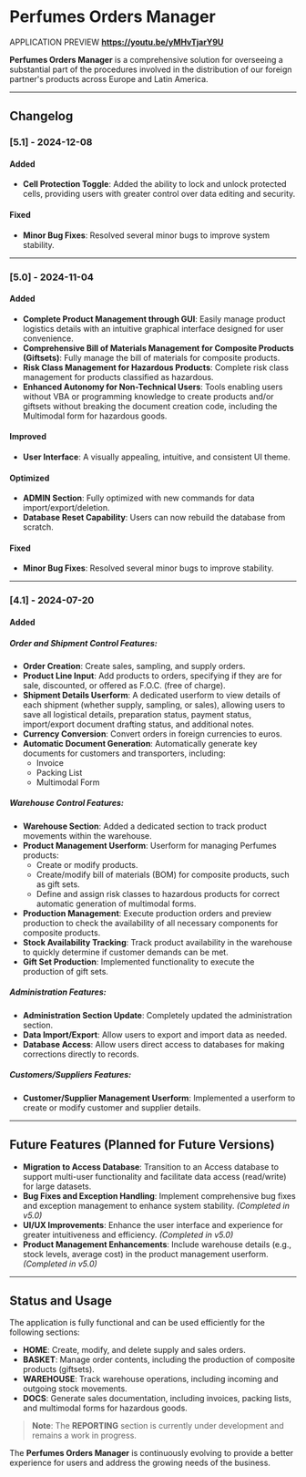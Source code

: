 # Perfumes Orders Manager

APPLICATION PREVIEW **https://youtu.be/yMHvTjarY9U**

**Perfumes Orders Manager** is a comprehensive solution for overseeing a substantial part of the procedures involved in the distribution of our foreign partner's products across Europe and Latin America.

---

## Changelog

### [5.1] - 2024-12-08
#### Added
- **Cell Protection Toggle**: Added the ability to lock and unlock protected cells, providing users with greater control over data editing and security.

#### Fixed
- **Minor Bug Fixes**: Resolved several minor bugs to improve system stability.

---

### [5.0] - 2024-11-04
#### Added
- **Complete Product Management through GUI**: Easily manage product logistics details with an intuitive graphical interface designed for user convenience.
- **Comprehensive Bill of Materials Management for Composite Products (Giftsets)**: Fully manage the bill of materials for composite products.
- **Risk Class Management for Hazardous Products**: Complete risk class management for products classified as hazardous.
- **Enhanced Autonomy for Non-Technical Users**: Tools enabling users without VBA or programming knowledge to create products and/or giftsets without breaking the document creation code, including the Multimodal form for hazardous goods.

#### Improved
- **User Interface**: A visually appealing, intuitive, and consistent UI theme.

#### Optimized
- **ADMIN Section**: Fully optimized with new commands for data import/export/deletion.
- **Database Reset Capability**: Users can now rebuild the database from scratch.

#### Fixed
- **Minor Bug Fixes**: Resolved several minor bugs to improve stability.

---

### [4.1] - 2024-07-20
#### Added
##### Order and Shipment Control Features:
- **Order Creation**: Create sales, sampling, and supply orders.
- **Product Line Input**: Add products to orders, specifying if they are for sale, discounted, or offered as F.O.C. (free of charge).
- **Shipment Details Userform**: A dedicated userform to view details of each shipment (whether supply, sampling, or sales), allowing users to save all logistical details, preparation status, payment status, import/export document drafting status, and additional notes.
- **Currency Conversion**: Convert orders in foreign currencies to euros.
- **Automatic Document Generation**: Automatically generate key documents for customers and transporters, including:
  - Invoice
  - Packing List
  - Multimodal Form

##### Warehouse Control Features:
- **Warehouse Section**: Added a dedicated section to track product movements within the warehouse.
- **Product Management Userform**: Userform for managing Perfumes products:
  - Create or modify products.
  - Create/modify bill of materials (BOM) for composite products, such as gift sets.
  - Define and assign risk classes to hazardous products for correct automatic generation of multimodal forms.
- **Production Management**: Execute production orders and preview production to check the availability of all necessary components for composite products.
- **Stock Availability Tracking**: Track product availability in the warehouse to quickly determine if customer demands can be met.
- **Gift Set Production**: Implemented functionality to execute the production of gift sets.

##### Administration Features:
- **Administration Section Update**: Completely updated the administration section.
- **Data Import/Export**: Allow users to export and import data as needed.
- **Database Access**: Allow users direct access to databases for making corrections directly to records.

##### Customers/Suppliers Features:
- **Customer/Supplier Management Userform**: Implemented a userform to create or modify customer and supplier details.

---

## Future Features (Planned for Future Versions)
- **Migration to Access Database**: Transition to an Access database to support multi-user functionality and facilitate data access (read/write) for large datasets.
- **Bug Fixes and Exception Handling**: Implement comprehensive bug fixes and exception management to enhance system stability. *(Completed in v5.0)*
- **UI/UX Improvements**: Enhance the user interface and experience for greater intuitiveness and efficiency. *(Completed in v5.0)*
- **Product Management Enhancements**: Include warehouse details (e.g., stock levels, average cost) in the product management userform. *(Completed in v5.0)*

---

## Status and Usage

The application is fully functional and can be used efficiently for the following sections:

- **HOME**: Create, modify, and delete supply and sales orders.
- **BASKET**: Manage order contents, including the production of composite products (giftsets).
- **WAREHOUSE**: Track warehouse operations, including incoming and outgoing stock movements.
- **DOCS**: Generate sales documentation, including invoices, packing lists, and multimodal forms for hazardous goods.

> **Note**: The **REPORTING** section is currently under development and remains a work in progress.


The **Perfumes Orders Manager** is continuously evolving to provide a better experience for users and address the growing needs of the business.
